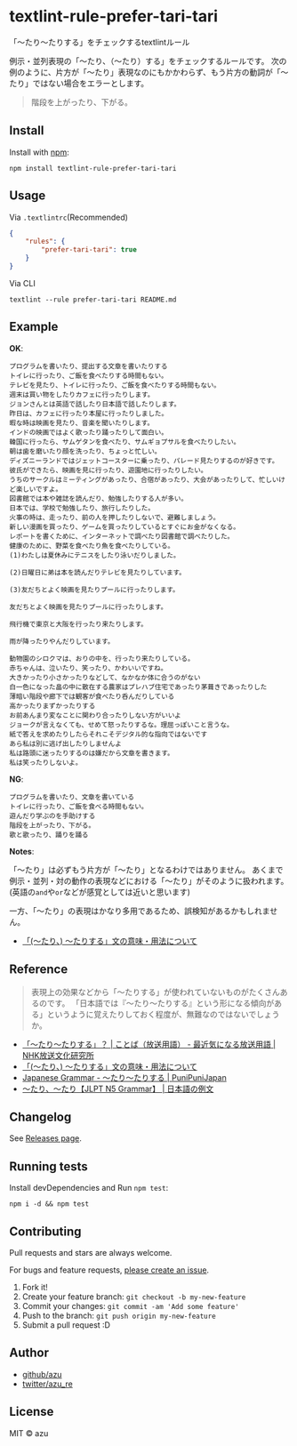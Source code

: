 # textlint-rule-prefer-tari-tari

「〜たり〜たりする」をチェックするtextlintルール

例示・並列表現の「～たり、（～たり）する」をチェックするルールです。
次の例のように、片方が「〜たり」表現なのにもかかわらず、もう片方の動詞が「〜たり」ではない場合をエラーとします。

> 階段を上がったり、下がる。

## Install

Install with [npm](https://www.npmjs.com/):

    npm install textlint-rule-prefer-tari-tari

## Usage

Via `.textlintrc`(Recommended)

```json
{
    "rules": {
        "prefer-tari-tari": true
    }
}
```

Via CLI

```
textlint --rule prefer-tari-tari README.md
```

## Example

**OK**:

```
プログラムを書いたり、提出する文章を書いたりする
トイレに行ったり、ご飯を食べたりする時間もない。
テレビを見たり、トイレに行ったり、ご飯を食べたりする時間もない。
週末は買い物をしたりカフェに行ったりします。
ジョンさんとは英語で話したり日本語で話したりします。
昨日は、カフェに行ったり本屋に行ったりしました。
暇な時は映画を見たり、音楽を聞いたりします。
インドの映画ではよく歌ったり踊ったりして面白い。
韓国に行ったら、サムゲタンを食べたり、サムギョプサルを食べたりしたい。
朝は歯を磨いたり顔を洗ったり、ちょっと忙しい。
ディズニーランドではジェットコースターに乗ったり、パレード見たりするのが好きです。
彼氏ができたら、映画を見に行ったり、遊園地に行ったりしたい。
うちのサークルはミーティングがあったり、合宿があったり、大会があったりして、忙しいけど楽しいですよ。
図書館では本や雑誌を読んだり、勉強したりする人が多い。
日本では、学校で勉強したり、旅行したりした。
火事の時は、走ったり、前の人を押したりしないで、避難しましょう。
新しい漫画を買ったり、ゲームを買ったりしているとすぐにお金がなくなる。
レポートを書くために、インターネットで調べたり図書館で調べたりした。
健康のために、野菜を食べたり魚を食べたりしている。
(1)わたしは夏休みにテニスをしたり泳いだりしました。

(2)日曜日に弟は本を読んだりテレビを見たりしています。

(3)友だちとよく映画を見たりプールに行ったりします。

友だちとよく映画を見たりプールに行ったりします。

飛行機で東京と大阪を行ったり来たりします。

雨が降ったりやんだりしています。

動物園のシロクマは、おりの中を、行ったり来たりしている。
赤ちゃんは、泣いたり、笑ったり、かわいいですね。
大きかったり小さかったりなどして、なかなか体に合うのがない
白一色になった畠の中に散在する農家はプレハブ住宅であったり茅葺きであったりした
薄暗い階段や廊下では観客が食べたり呑んだりしている
高かったりまずかったりする
お前あんまり変なことに関わり合ったりしない方がいいよ
ジョークが言えなくても、せめて怒ったりするな。理屈っぽいこと言うな。
紙で答えを求めたりしたらそれこそデジタル的な指向ではないです
あら私は別に逃げ出したりしませんよ
私は路頭に迷ったりするのは嫌だから文章を書きます。
私は笑ったりしないよ。
```

**NG**:

```
プログラムを書いたり、文章を書いている
トイレに行ったり、ご飯を食べる時間もない。
遊んだり学ぶのを手助けする
階段を上がったり、下がる。
歌と歌ったり、踊りを踊る
```

**Notes**:

「〜たり」は必ずもう片方が「〜たり」となるわけではありません。
あくまで例示・並列・対の動作の表現などにおける「〜たり」がそのように扱われます。
(英語の`and`や`or`などが感覚としては近いと思います)

一方、「〜たり」の表現はかなり多用であるため、誤検知があるかもしれません。

- [「(～たり、) ～たりする」文の意味・用法について](http://dspace.lib.kanazawa-u.ac.jp/dspace/bitstream/2297/1885/1/AA11546136-5-1.pdf "AA11546136-5-1.pdf")

## Reference

> 表現上の効果などから「～たりする」が使われていないものがたくさんあるのです。
> 「日本語では『～たり～たりする』という形になる傾向がある」というように覚えたりしておく程度が、無難なのではないでしょうか。

- [「～たり～たりする」？ | ことば（放送用語） - 最近気になる放送用語 | NHK放送文化研究所](https://www.nhk.or.jp/bunken/summary/kotoba/term/132.html "「～たり～たりする」？ | ことば（放送用語） - 最近気になる放送用語 | NHK放送文化研究所")
- [「(～たり、) ～たりする」文の意味・用法について](http://dspace.lib.kanazawa-u.ac.jp/dspace/bitstream/2297/1885/1/AA11546136-5-1.pdf "AA11546136-5-1.pdf")
- [Japanese Grammar - 〜たり〜たりする | PuniPuniJapan](http://www.punipunijapan.com/japanese-grammar-tari-tari/ "Japanese Grammar - 〜たり〜たりする | PuniPuniJapan")
- [～たり、～たり【JLPT N5 Grammar】 | 日本語の例文](http://j-nihongo.com/tari/ "～たり、～たり【JLPT N5 Grammar】 | 日本語の例文")


## Changelog

See [Releases page](https://github.com/textlint-ja/textlint-rule-prefer-tari-tari/releases).

## Running tests

Install devDependencies and Run `npm test`:

    npm i -d && npm test

## Contributing

Pull requests and stars are always welcome.

For bugs and feature requests, [please create an issue](https://github.com/textlint-ja/textlint-rule-prefer-tari-tari/issues).

1. Fork it!
2. Create your feature branch: `git checkout -b my-new-feature`
3. Commit your changes: `git commit -am 'Add some feature'`
4. Push to the branch: `git push origin my-new-feature`
5. Submit a pull request :D

## Author

- [github/azu](https://github.com/azu)
- [twitter/azu_re](https://twitter.com/azu_re)

## License

MIT © azu
